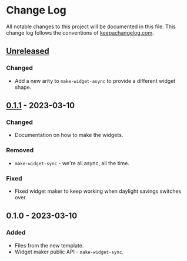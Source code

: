 # Change Log
All notable changes to this project will be documented in this file. This change log follows the conventions of [keepachangelog.com](http://keepachangelog.com/).

## [Unreleased]
### Changed
- Add a new arity to `make-widget-async` to provide a different widget shape.

## [0.1.1] - 2023-03-10
### Changed
- Documentation on how to make the widgets.

### Removed
- `make-widget-sync` - we're all async, all the time.

### Fixed
- Fixed widget maker to keep working when daylight savings switches over.

## 0.1.0 - 2023-03-10
### Added
- Files from the new template.
- Widget maker public API - `make-widget-sync`.

[Unreleased]: https://sourcehost.site/your-name/estoque/compare/0.1.1...HEAD
[0.1.1]: https://sourcehost.site/your-name/estoque/compare/0.1.0...0.1.1
